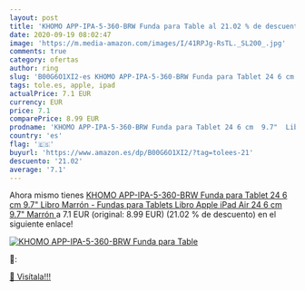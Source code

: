 ```yaml
---
layout: post
title: 'KHOMO APP-IPA-5-360-BRW Funda para Table al 21.02 % de descuento'
date: 2020-09-19 08:02:47
image: 'https://m.media-amazon.com/images/I/41RPJg-RsTL._SL200_.jpg'
comments: true
category: ofertas
author: ring
slug: 'B00G6O1XI2-es KHOMO APP-IPA-5-360-BRW Funda para Tablet 24 6 cm 9.7"...'
tags: tole.es, apple, ipad
actualPrice: 7.1 EUR
currency: EUR
price: 7.1
comparePrice: 8.99 EUR
prodname: 'KHOMO APP-IPA-5-360-BRW Funda para Tablet 24 6 cm  9.7"  Libro Marrón - Fundas para Tablets  Libro  Apple  iPad Air  24 6 cm  9.7"   Marrón '
country: 'es'
flag: '🇪🇸'
buyurl: 'https://www.amazon.es/dp/B00G6O1XI2/?tag=tolees-21'
descuento: '21.02'
average: '7.1'
---
```


Ahora mismo tienes [KHOMO APP-IPA-5-360-BRW Funda para Tablet 24 6 cm  9.7"  Libro Marrón - Fundas para Tablets  Libro  Apple  iPad Air  24 6 cm  9.7"   Marrón ](https://www.amazon.es/dp/B00G6O1XI2/?tag=tolees-21) a 7.1 EUR (original: 8.99 EUR) (21.02 %  de descuento) en el siguiente enlace!

[![KHOMO APP-IPA-5-360-BRW Funda para Table](https://m.media-amazon.com/images/I/41RPJg-RsTL._SL200_.jpg)](https://www.amazon.es/dp/B00G6O1XI2/?tag=tolees-21)

🔎:


[🛒 Visítala!!!](https://www.amazon.es/dp/B00G6O1XI2/?tag=tolees-21)
